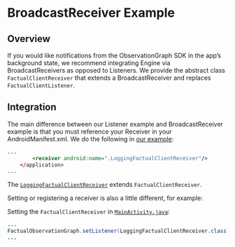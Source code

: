 # BroadcastReceiver Example

## Overview

If you would like notifications from the ObservationGraph SDK in the app’s background state, we recommend integrating Engine via BroadcastReceivers as opposed to Listeners.  We provide the abstract class `FactualClientReceiver` that extends a BroadcastReceiver and replaces `FactualClientListener`.

## Integration

The main difference between our Listener example and BroadcastReceiver example is that you must reference your Receiver in your AndroidManifest.xml.  We do the following in [our example](https://github.com/Factual/engine-examples/blob/2fb4dd14e54829c4223f822663a9666594ce425f/og-broadcast-receiver-example/app/src/main/AndroidManifest.xml#L20):

```xml
...
        <receiver android:name=".LoggingFactualClientReceiver"/>
    </application>
...
```

The [`LoggingFactualClientReceiver`](https://github.com/Factual/engine-examples/blob/2fb4dd14e54829c4223f822663a9666594ce425f/og-broadcast-receiver-example/app/src/main/java/com/factual/ogbroadcastreceiverexample/LoggingFactualClientReceiver.java) extends `FactualClientReceiver`.

Setting or registering a receiver is also a little different, for example:

Setting the `FactualClientReceiver` in [`MainActivity.java`](https://github.com/Factual/engine-examples/blob/2fb4dd14e54829c4223f822663a9666594ce425f/og-broadcast-receiver-example/app/src/main/java/com/factual/ogbroadcastreceiverexample/MainActivity.java#L49):

```java
...
FactualObservationGraph.setListener(LoggingFactualClientReceiver.class);
...
```
